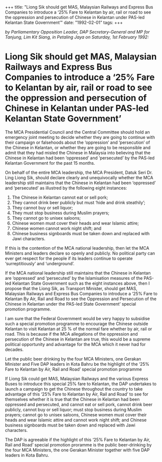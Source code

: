 +++ 
title: "Liong Sik should get MAS, Malaysian Railways and Express Bus Companies to introduce a ‘25% Fare to Kelantan by air, rail or road to see the oppression and persecution of Chinese in Kelantan under PAS-led Kelantan State Government’"
date: "1992-02-01"
tags:
+++

_by Parliamentary Opposition Leader, DAP Secretary-General and MP for Tanjung, Lim Kit Siang, in Petaling Jaya on Saturday, 1st February 1992:_

# Liong Sik should get MAS, Malaysian Railways and Express Bus Companies to introduce a ‘25% Fare to Kelantan by air, rail or road to see the oppression and persecution of Chinese in Kelantan under PAS-led Kelantan State Government’

The MCA Presidential Council and the Central Committee should hold an emergency joint meeting to decide whether they are going to continue with their campaign or falsehoods about the ‘oppression’ and ‘persecution’ of the Chinese in Kelantan, or whether they are going to be responsible and admit that they had misled the Chinese in Malaysia into believing that the Chinese in Kelantan had been ‘oppressed’ and ‘persecuted’ by the PAS-led Kelantan Government for the past 15 months.</u>

On behalf of the entire MCA leadership, the MCA President, Datuk Seri Dr. Ling Liong Sik, should declare clearly and unequivocally whether the MCA leadership still maintains that the Chinese in Kelantan had been ‘oppressed’ and ‘persecuted’ as illustred by the following eight instances:

1.	The Chinese in Kelantan cannot eat or sell pork;
2.	They cannot drink beer publicly but must ‘hide and drink steathily’;
3.	They cannot buy or sell liquor;
4.	They must stop business during Muslim prayers;
5.	They cannot go to unisex saloons;
6.	Chinese women must cover their heads and wear Islamic attire;
7.	Chinese women cannot work night shift; and 
8.	Chinese business signboards must be taken down and replaced with Jawi characters.

If this is the contention of the MCA national leadership, then let the MCA Ministers and leaders declare so openly and publicly. No political party can ever get respect for the people if its leaders continue to operate ‘surreptitiously’ and ‘underground’.

If the MCA national leadership still maintains that the Chinese in Kelantan are ‘oppressed’ and ‘persecuted’ by the Islamisation measures of the PAS-led Kelantan State Government such as the eight instances above, then I propose that the Liong Sik, as Transport Minister, should get MAS, Malaysian Railways and Express Bus Companies to introduce a ‘25% Fare to Kelantan By Air, Rail and Road to see the Oppression and Persecution of the Chinese in Kelantan under the PAS-led State Government’ special promotion programme.

I am sure that the Federal Government would be very happy to subsidise such a special promotion programme to encourage the Chinese outside Kelantan to visit Kelantan at 25 % of the normal fare whether by air, rail or road. This is because if the MCA allegations of the oppression and persecution of the Chinese in Kelantan are true, this would be a supreme political opportunity and advantage for the MCA which it never had for decades.

Let the public beer drinking by the four MCA Ministers, one Gerakan Minister and Five DAP leaders in Kota Bahru be the highlight of the ‘25% Fare to Kelantan by Air, Rail and Road’ special promotion programme

If Liong Sik could get MAS, Malaysian Railways and the various Express Buses to introduce this special 25% fare to Kelantan, the DAP undertakes to launch a campaign to get the Chinese throughout the country to take advantage of this ‘25% Fare to Kelantan by Air, Rail and Road’ to see for themselves whether it is true that the Chinese in Kelantan had been oppressed and persecuted, and cannot eat or sell pork, cannot drink beer publicly, cannot buy or sell liquor; must stop business during Muslim prayers; cannot go to unisex saloons, Chinese women must cover their heads and wear Islamic attire and cannot work night shift; and Chinese business signboards must be taken down and replaced with Jawi characters.

The DAP is agreeable if the highlight of this ‘25% Fare to Kelantan by Air, Rail and Road’ special promotion proramme is the public beer-drinking by the four MCA Ministers, the one Gerakan Minister together with five DAP leaders in Kota Bahru.
 
